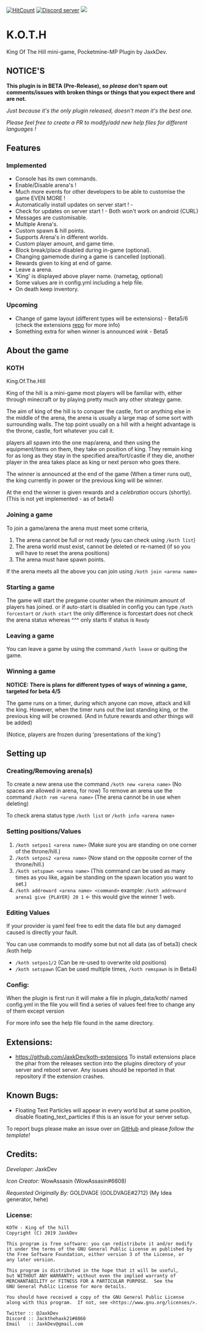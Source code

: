 [![HitCount](http://hits.dwyl.io/JaxkDev/KOTH.svg)](http://hits.dwyl.io/JaxkDev/KOTH)
<a href="https://tiny.cc/JaxksDC"><img src="https://discordapp.com/api/guilds/554059221847638040/embed.png" alt="Discord server"/></a>
<a href="https://poggit.pmmp.io/p/KOTH"><img src="https://poggit.pmmp.io/shield.state/KOTH"></a>

# K.O.T.H
King Of The Hill mini-game, Pocketmine-MP Plugin by JaxkDev.

## NOTICE'S
 **This plugin is in BETA (Pre-Release), so *please* don't spam out comments/issues with broken things or things that you expect there and are not.**
 
 *Just because it's the only plugin released, doesn't mean it's the best one.*
 
 *Please feel free to create a PR to modify/add new help files for different languages !*
 
 
## Features
### Implemented
 - Console has its own commands.
 - Enable/Disable arena's !
 - Much more events for other developers to be able to customise the game EVEN MORE !
 - Automatically install updates on server start ! - 
 - Check for updates on server start !             - Both won't work on android (CURL)
 - Messages are customisable.
 - Multiple Arena's.
 - Custom spawn & hill points.
 - Supports Arena's in different worlds.
 - Custom player amount, and game time.
 - Block break/place disabled during in-game (optional).
 - Changing gamemode during a game is cancelled (optional).
 - Rewards given to king at end of game.
 - Leave a arena.
 - 'King' is displayed above player name. (nametag, optional)
 - Some values are in config.yml including a help file.
 - On death keep inventory.

### Upcoming
 - Change of game layout (different types will be extensions) - Beta5/6 (check the extensions [repo](https://github.com/JaxkDev/Koth-Extensions) for more info)
 - Something extra for when winner is announced *wink*    - Beta5

## About the game
### KOTH
King.Of.The.Hill

King of the hill is a mini-game most players will be familiar with, either through minecraft or by playing pretty much any other strategy game. 

The aim of king of the hill is to conquer the castle, fort or anything else in the middle of the arena, the arena is usually a large map of some sort with surrounding walls.
The top point usually on a hill with a height advantage is the throne, castle, fort whatever you call it.

players all spawn into the one map/arena, and then using the equipment/items on them, they take on position of king.
They remain king for as long as they stay in the specified area/fort/castle if they die, another player in the area takes place as king or next person who goes there.

The winner is announced at the end of the game (When a timer runs out), the king currently in power or the previous king will be winner.

At the end the winner is given rewards and a *celebration* occurs (shortly).
(This is not yet implemented - as of beta4)

### Joining a game
To join a game/arena the arena must meet some criteria,
1. The arena cannot be full or not ready (you can check using `/koth list`)
2. The arena world must exist, cannot be deleted or re-named (if so you will have to reset the arena positions)
3. The arena must have spawn points.

If the arena meets all the above you can join using `/koth join <arena name>`

### Starting a game
The game will start the pregame counter when the minimum amount of players has joined.
or if auto-start is disabled in config you can type `/koth forcestart` or `/koth start`
the only difference is forcestart does not check the arena status whereas ^^^ only starts if status is `Ready`

### Leaving a game
You can leave a game by using the command `/koth leave` or quiting the game.

### Winning a game
**NOTICE: There is plans for different types of ways of winning a game, targeted for beta 4/5**

The game runs on a timer, during which anyone can move, attack and kill the king.
However, when the timer runs out the last standing king, or the previous king will be crowned.
(And in future rewards and *other* things will be added)

(Notice, players are frozen during 'presentations of the king')

## Setting up
### Creating/Removing arena(s)
To create a new arena use the command `/koth new <arena name>` (No spaces are allowed in arena, for now)
To remove an arena use the command `/koth rem <arena name>` (The arena cannot be in use when deleting)

To check arena status type `/koth list` or `/koth info <arena name>`
### Setting positions/Values
 1. `/koth setpos1 <arena name>`
   (Make sure you are standing on one corner of the throne/hill.)
 2. `/koth setpos2 <arena name>`
   (Now stand on the opposite corner of the throne/hill.)
 3. `/koth setspawn <arena name>`
   (This command can be used as many times as you like, again be standing on the spawn location you want to set.)
 4. `/koth addreward <arena name> <command>`
   example: `/koth addreward arena1 give {PLAYER} 20 1` <- this would give the winner 1 web.
### Editing Values
If your provider is yaml feel free to edit the data file but any damaged caused is directly your fault.

You can use commands to modify some but not all data (as of beta3) check /koth help
- `/koth setpos1/2` (Can be re-used to overwrite old positions)
- `/koth setspawn` (Can be used multiple times, `/koth remspawn` is in Beta4)

### Config:
When the plugin is first run it will make a file in plugin_data/koth/ named config.yml
in the file you will find a series of values feel free to change any of them except version

For more info see the help file found in the same directory.

## Extensions:
 - <https://github.com/JaxkDev/koth-extensions>
 To install extensions place the phar from the releases section into the plugins directory of your server and reboot server.
 Any issues should be reported in that repository if the extension crashes.

## Known Bugs:
 - Floating Text Particles will appear in every world but at same position, disable floating_text_particles if this is an issue for your server setup.

To report bugs please make an issue over on [GitHub](https://github.com/JaxkDev/koth/issues/new) and please *follow the template!*

## Credits:
_Developer:_ JaxkDev

_Icon Creator:_ WowAssasin (WowAssasin#6608)

_Requested Originally By:_ GOLDVAGE (GOLDVAGE#2712) (My Idea generator, hehe)


### License:
    KOTH - King of the hill
    Copyright (C) 2019 JaxkDev
    
    This program is free software: you can redistribute it and/or modify
    it under the terms of the GNU General Public License as published by
    the Free Software Foundation, either version 3 of the License, or
    any later version.
    
    This program is distributed in the hope that it will be useful,
    but WITHOUT ANY WARRANTY; without even the implied warranty of
    MERCHANTABILITY or FITNESS FOR A PARTICULAR PURPOSE.  See the
    GNU General Public License for more details.
    
    You should have received a copy of the GNU General Public License
    along with this program.  If not, see <https://www.gnu.org/licenses/>.
    
    Twitter :: @JaxkDev
    Discord :: Jackthehaxk21#8860
    Email   :: JaxkDev@gmail.com
